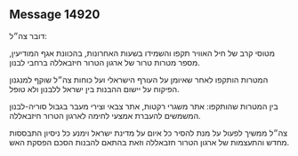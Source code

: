 ## Message 14920

דובר צה״ל:

מטוסי קרב של חיל האוויר תקפו והשמידו בשעות האחרונות, בהכוונת אגף המודיעין, מספר מטרות טרור של ארגון הטרור חיזבאללה ברחבי לבנון.

המטרות הותקפו לאחר שאיומן על העורף הישראלי ועל כוחות צה״ל שוקף למנגנון הפיקוח על יישום ההבנות בין ישראל ללבנון ולא טופל. 

בין המטרות שהותקפו: אתר משגרי רקטות, אתר צבאי וצירי מעבר בגבול סוריה-לבנון המשמשים להעברת אמצעי לחימה לארגון הטרור חיזבאללה.

צה״ל ממשיך לפעול על מנת להסיר כל איום על מדינת ישראל וימנע כל ניסיון התבססות מחדש והתעצמות של ארגון הטרור חזבאללה וזאת בהתאם להבנות הסכם הפסקת האש.

